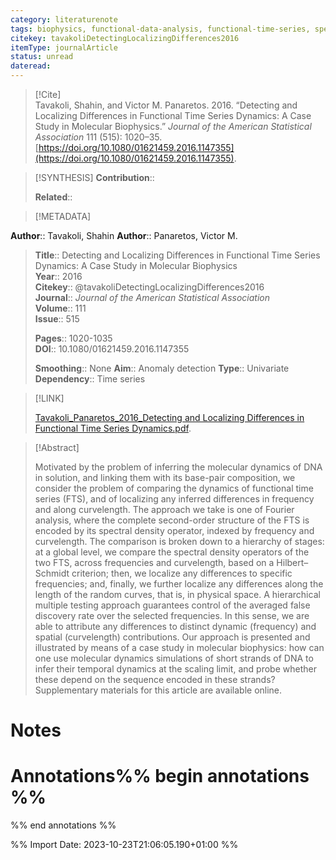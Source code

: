 ```yaml
---
category: literaturenote
tags: biophysics, functional-data-analysis, functional-time-series, spectral-analysis
citekey: tavakoliDetectingLocalizingDifferences2016
itemType: journalArticle
status: unread  
dateread:  
---
```


> [!Cite]  
> Tavakoli, Shahin, and Victor M. Panaretos. 2016. “Detecting and Localizing Differences in Functional Time Series Dynamics: A Case Study in Molecular Biophysics.” _Journal of the American Statistical Association_ 111 (515): 1020–35. [https://doi.org/10.1080/01621459.2016.1147355](https://doi.org/10.1080/01621459.2016.1147355).

> [!SYNTHESIS] 
>**Contribution**::
>
>**Related**:: 
>

> [!METADATA]  
>
**Author**:: Tavakoli, Shahin
**Author**:: Panaretos, Victor M.<br>
> **Title**:: Detecting and Localizing Differences in Functional Time Series Dynamics: A Case Study in Molecular Biophysics    
> **Year**:: 2016     
> **Citekey**:: @tavakoliDetectingLocalizingDifferences2016    
>**Journal**:: *Journal of the American Statistical Association*    
>**Volume**:: 111    
>**Issue**:: 515     
>    
>    
>     
> **Pages**:: 1020-1035    
>**DOI**:: 10.1080/01621459.2016.1147355    
>
>**Smoothing**:: None
>**Aim**:: Anomaly detection
>**Type**:: Univariate
>**Dependency**:: Time series

> [!LINK] 
>
> [Tavakoli_Panaretos_2016_Detecting and Localizing Differences in Functional Time Series Dynamics.pdf](file:///Users/steven/Library/CloudStorage/GoogleDrive-steven.golovkine@ul.ie/My%20Drive/bibliography/Journal%20of%20the%20American%20Statistical%20Association/2016/Tavakoli_Panaretos_2016_Detecting%20and%20Localizing%20Differences%20in%20Functional%20Time%20Series%20Dynamics.pdf).

>[!Abstract]
>
>Motivated by the problem of inferring the molecular dynamics of DNA in solution, and linking them with its base-pair composition, we consider the problem of comparing the dynamics of functional time series (FTS), and of localizing any inferred differences in frequency and along curvelength. The approach we take is one of Fourier analysis, where the complete second-order structure of the FTS is encoded by its spectral density operator, indexed by frequency and curvelength. The comparison is broken down to a hierarchy of stages: at a global level, we compare the spectral density operators of the two FTS, across frequencies and curvelength, based on a Hilbert–Schmidt criterion; then, we localize any differences to specific frequencies; and, finally, we further localize any differences along the length of the random curves, that is, in physical space. A hierarchical multiple testing approach guarantees control of the averaged false discovery rate over the selected frequencies. In this sense, we are able to attribute any differences to distinct dynamic (frequency) and spatial (curvelength) contributions. Our approach is presented and illustrated by means of a case study in molecular biophysics: how can one use molecular dynamics simulations of short strands of DNA to infer their temporal dynamics at the scaling limit, and probe whether these depend on the sequence encoded in these strands? Supplementary materials for this article are available online.
>>


# Notes<br>
# Annotations%% begin annotations %%  
 
  
%% end annotations %%

%% Import Date: 2023-10-23T21:06:05.190+01:00 %%

